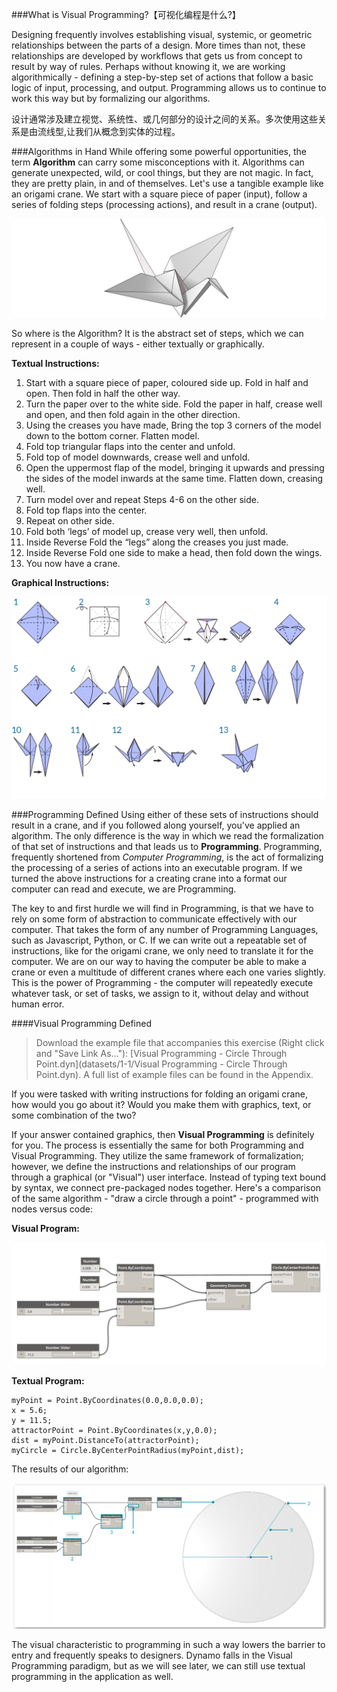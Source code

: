###What is Visual Programming?【可视化编程是什么?】

Designing frequently involves establishing visual, systemic, or geometric relationships between the parts of a design. More times than not, these relationships are developed by workflows that gets us from concept to result by way of rules. Perhaps without knowing it, we are working algorithmically - defining a step-by-step set of actions that follow a basic logic of input, processing, and output. Programming allows us to continue to work this way but by formalizing our algorithms.

设计通常涉及建立视觉、系统性、或几何部分的设计之间的关系。多次使用这些关系是由流线型,让我们从概念到实体的过程。

###Algorithms in Hand
While offering some powerful opportunities, the term **Algorithm** can carry some misconceptions with it. Algorithms can generate unexpected, wild, or cool things, but they are not magic. In fact, they are pretty plain, in and of themselves. Let's use a tangible example like an origami crane. We start with a square piece of paper (input), follow a series of folding steps (processing actions), and result in a crane (output).

![Origami Crane](images/1-1/00-OrigamiCrane.png)

So where is the Algorithm? It is the abstract set of steps, which we can represent in a couple of ways - either textually or graphically.

**Textual Instructions:**
1. Start with a square piece of
paper, coloured side up. Fold in half and open. Then fold in half the other way.
2. Turn the paper over to the white side. Fold the paper in half, crease well and open, and then fold again in the other direction.
3. Using the creases you have made, Bring the top 3 corners of the model down to the bottom corner. Flatten model.
4. Fold top triangular flaps into the center and unfold.
5. Fold top of model downwards, crease well and unfold.
6. Open the uppermost flap of the model, bringing it upwards and pressing the sides of the model inwards at the same time. Flatten down, creasing well.
7. Turn model over and repeat Steps 4-6 on the other side.
8. Fold top flaps into the center.
9. Repeat on other side.
10. Fold both ‘legs’ of model up, crease very well, then unfold.
11. Inside Reverse Fold the “legs” along the creases you just made.
12. Inside Reverse Fold one side to make a head, then fold down the wings.
13. You now have a crane.

**Graphical Instructions:**

![Needs Update- Origami Crane](images/1-1/01-OrigamiCraneInstructions.png)

###Programming Defined
Using either of these sets of instructions should result in a crane, and if you followed along yourself, you've applied an algorithm. The only difference is the way in which we read the formalization of that set of instructions and that leads us to **Programming**. Programming, frequently shortened from *Computer Programming*, is the act of formalizing the processing of a series of actions into an executable program. If we turned the above instructions for a creating crane into a format our computer can read and execute, we are Programming.

The key to and first hurdle we will find in Programming, is that we have to rely on some form of abstraction to communicate effectively with our computer. That takes the form of any number of Programming Languages, such as Javascript, Python, or C. If we can write out a repeatable set of instructions, like for the origami crane, we only need to translate it for the computer. We are on our way to having the computer be able to make a crane or even a multitude of different cranes where each one varies slightly. This is the power of Programming - the computer will repeatedly execute whatever task, or set of tasks, we assign to it, without delay and without human error.

####Visual Programming Defined
>Download the example file that accompanies this exercise (Right click and "Save Link As..."): [Visual Programming - Circle Through Point.dyn](datasets/1-1/Visual Programming - Circle Through Point.dyn). A full list of example files can be found in the Appendix.

If you were tasked with writing instructions for folding an origami crane, how would you go about it? Would you make them with graphics, text, or some combination of the two?

If your answer contained graphics, then **Visual Programming** is definitely for you. The process is essentially the same for both Programming and Visual Programming. They utilize the same framework of formalization; however, we define the instructions and relationships of our program through a graphical (or "Visual") user interface. Instead of typing text bound by syntax, we connect pre-packaged nodes together. Here's a comparison of the same algorithm - "draw a circle through a point" - programmed with nodes versus code:

**Visual Program:**

![Basic Visual Program ](images/1-1/03-BasicVisualProgram.png)

**Textual Program:**
```
myPoint = Point.ByCoordinates(0.0,0.0,0.0);
x = 5.6;
y = 11.5;
attractorPoint = Point.ByCoordinates(x,y,0.0);
dist = myPoint.DistanceTo(attractorPoint);
myCircle = Circle.ByCenterPointRadius(myPoint,dist);
```
The results of our algorithm:

![Circle Through Point ](images/1-1/04-CircleThroughPoint.png)

The visual characteristic to programming in such a way lowers the barrier to entry and frequently speaks to designers. Dynamo falls in the Visual Programming paradigm, but as we will see later, we can still use textual programming in the application as well.

